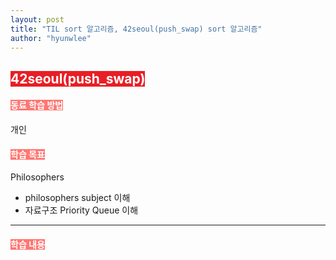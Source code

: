```yaml
---
layout: post
title: "TIL sort 알고리즘, 42seoul(push_swap) sort 알고리즘"
author: "hyunwlee"
---
```


## <span style="background-color:#E81E25; color:white">42seoul(push_swap)</span>

#### <span style="background-color:#FE7773; color:white">동료 학습 방법</span>

개인

#### <span style="background-color:#FE7773; color:white">학습 목표</span>

Philosophers

- philosophers subject 이해
- 자료구조 Priority Queue 이해

---

#### <span style="background-color:#FE7773; color:white">학습 내용</span>

